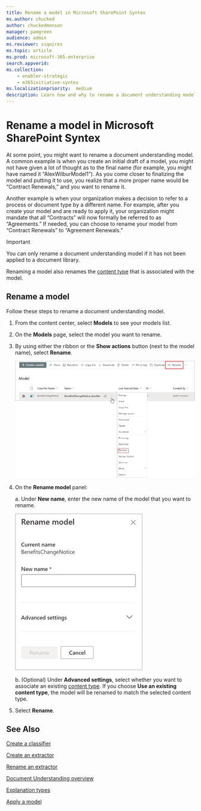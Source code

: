 ```yaml
---
title: Rename a model in Microsoft SharePoint Syntex
ms.author: chucked
author: chuckedmonson
manager: pamgreen
audience: admin
ms.reviewer: ssquires
ms.topic: article
ms.prod: microsoft-365-enterprise
search.appverid: 
ms.collection: 
    - enabler-strategic
    - m365initiative-syntex
ms.localizationpriority:  medium
description: Learn how and why to rename a document understanding model in Microsoft SharePoint Syntex.
---
```


# Rename a model in Microsoft SharePoint Syntex

At some point, you might want to rename a document understanding model. A common example is when you create an initial draft of a model, you might not have given a lot of thought as to the final name (for example, you might have named it “AlexWilburModel1”). As you come closer to finalizing the model and putting it to use, you realize that a more proper name would be “Contract Renewals,” and you want to rename it.  

Another example is when your organization makes a decision to refer to a process or document type by a different name. For example, after you create your model and are ready to apply it, your organization might mandate that all “Contracts” will now formally be referred to as “Agreements.” If needed, you can choose to rename your model from “Contract Renewals” to “Agreement Renewals.”

> [!IMPORTANT]
> You can only rename a document understanding model if it has not been applied to a document library. 

Renaming a model also renames the [content type](/sharepoint/governance/content-type-and-workflow-planning#content-type-overview) that is associated with the model.

## Rename a model

Follow these steps to rename a document understanding model.

1. From the content center, select **Models** to see your models list.

2. On the **Models** page, select the model you want to rename.

3. By using either the ribbon or the **Show actions** button (next to the model name), select **Rename**. </br>

    ![Screenshot of the Models page showing a selected model with the Rename options highlighted.](../media/content-understanding/select-model-rename-both.png) </br>

4. On the **Rename model** panel:

   a. Under **New name**, enter the new name of the model that you want to rename.</br>

    ![Screenshot showing the Rename model panel.](../media/content-understanding/rename-model-panel.png) </br>

   b. (Optional) Under **Advanced settings**, select whether you want to associate an existing [content type](/sharepoint/governance/content-type-and-workflow-planning#content-type-overview). If you choose **Use an existing content type**, the model will be renamed to match the selected content type.

5. Select **Rename**.

## See Also
[Create a classifier](create-a-classifier.md)

[Create an extractor](create-an-extractor.md)

[Rename an extractor](rename-an-extractor.md)

[Document Understanding overview](document-understanding-overview.md)

[Explanation types](explanation-types-overview.md)

[Apply a model](apply-a-model.md) 
